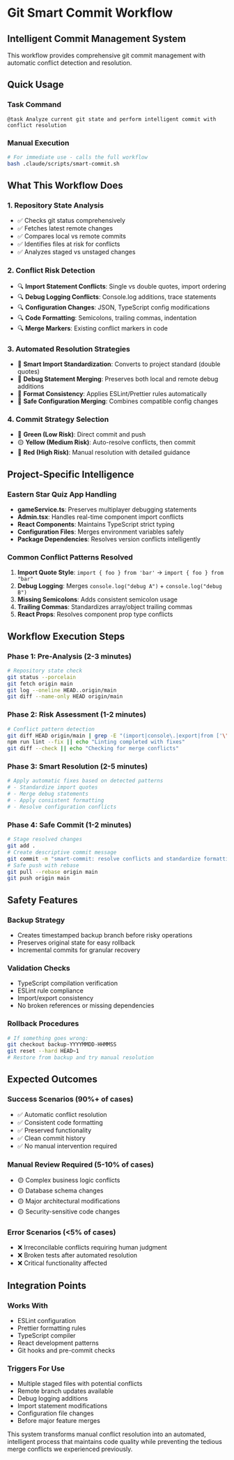 # Git Smart Commit Workflow

## Intelligent Commit Management System
This workflow provides comprehensive git commit management with automatic conflict detection and resolution.

## Quick Usage

### Task Command
```
@task Analyze current git state and perform intelligent commit with conflict resolution
```

### Manual Execution
```bash
# For immediate use - calls the full workflow
bash .claude/scripts/smart-commit.sh
```

## What This Workflow Does

### 1. Repository State Analysis
- ✅ Checks git status comprehensively
- ✅ Fetches latest remote changes  
- ✅ Compares local vs remote commits
- ✅ Identifies files at risk for conflicts
- ✅ Analyzes staged vs unstaged changes

### 2. Conflict Risk Detection
- 🔍 **Import Statement Conflicts**: Single vs double quotes, import ordering
- 🔍 **Debug Logging Conflicts**: Console.log additions, trace statements  
- 🔍 **Configuration Changes**: JSON, TypeScript config modifications
- 🔍 **Code Formatting**: Semicolons, trailing commas, indentation
- 🔍 **Merge Markers**: Existing conflict markers in code

### 3. Automated Resolution Strategies
- 🤖 **Smart Import Standardization**: Converts to project standard (double quotes)
- 🤖 **Debug Statement Merging**: Preserves both local and remote debug additions
- 🤖 **Format Consistency**: Applies ESLint/Prettier rules automatically
- 🤖 **Safe Configuration Merging**: Combines compatible config changes

### 4. Commit Strategy Selection
- 🚦 **Green (Low Risk)**: Direct commit and push
- 🟡 **Yellow (Medium Risk)**: Auto-resolve conflicts, then commit
- 🔴 **Red (High Risk)**: Manual resolution with detailed guidance

## Project-Specific Intelligence

### Eastern Star Quiz App Handling
- **gameService.ts**: Preserves multiplayer debugging statements
- **Admin.tsx**: Handles real-time component import conflicts
- **React Components**: Maintains TypeScript strict typing
- **Configuration Files**: Merges environment variables safely
- **Package Dependencies**: Resolves version conflicts intelligently

### Common Conflict Patterns Resolved
1. **Import Quote Style**: `import { foo } from 'bar'` → `import { foo } from "bar"`
2. **Debug Logging**: Merges `console.log("debug A")` + `console.log("debug B")`
3. **Missing Semicolons**: Adds consistent semicolon usage
4. **Trailing Commas**: Standardizes array/object trailing commas
5. **React Props**: Resolves component prop type conflicts

## Workflow Execution Steps

### Phase 1: Pre-Analysis (2-3 minutes)
```bash
# Repository state check
git status --porcelain
git fetch origin main
git log --oneline HEAD..origin/main
git diff --name-only HEAD origin/main
```

### Phase 2: Risk Assessment (1-2 minutes)  
```bash
# Conflict pattern detection
git diff HEAD origin/main | grep -E "(import|console\.|export|from ['\"])"
npm run lint --fix || echo "Linting completed with fixes"
git diff --check || echo "Checking for merge conflicts"
```

### Phase 3: Smart Resolution (2-5 minutes)
```bash
# Apply automatic fixes based on detected patterns
# - Standardize import quotes  
# - Merge debug statements
# - Apply consistent formatting
# - Resolve configuration conflicts
```

### Phase 4: Safe Commit (1-2 minutes)
```bash
# Stage resolved changes
git add .
# Create descriptive commit message
git commit -m "smart-commit: resolve conflicts and standardize formatting"
# Safe push with rebase
git pull --rebase origin main
git push origin main
```

## Safety Features

### Backup Strategy
- Creates timestamped backup branch before risky operations
- Preserves original state for easy rollback
- Incremental commits for granular recovery

### Validation Checks
- TypeScript compilation verification
- ESLint rule compliance  
- Import/export consistency
- No broken references or missing dependencies

### Rollback Procedures
```bash
# If something goes wrong:
git checkout backup-YYYYMMDD-HHMMSS
git reset --hard HEAD~1
# Restore from backup and try manual resolution
```

## Expected Outcomes

### Success Scenarios (90%+ of cases)
- ✅ Automatic conflict resolution
- ✅ Consistent code formatting  
- ✅ Preserved functionality
- ✅ Clean commit history
- ✅ No manual intervention required

### Manual Review Required (5-10% of cases)
- 🟡 Complex business logic conflicts
- 🟡 Database schema changes
- 🟡 Major architectural modifications
- 🟡 Security-sensitive code changes

### Error Scenarios (<5% of cases)
- ❌ Irreconcilable conflicts requiring human judgment
- ❌ Broken tests after automated resolution
- ❌ Critical functionality affected

## Integration Points

### Works With
- ESLint configuration
- Prettier formatting rules
- TypeScript compiler
- React development patterns
- Git hooks and pre-commit checks

### Triggers For Use
- Multiple staged files with potential conflicts
- Remote branch updates available  
- Debug logging additions
- Import statement modifications  
- Configuration file changes
- Before major feature merges

This system transforms manual conflict resolution into an automated, intelligent process that maintains code quality while preventing the tedious merge conflicts we experienced previously.